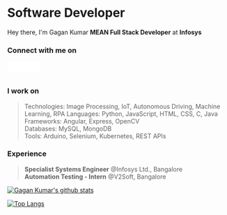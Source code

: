 # Software Developer
Hey there, I'm Gagan Kumar
**MEAN Full Stack Developer** at **Infosys**

### Connect with me on
[<img align="left" alt="Email" width="25px" src="https://github.com/sgagankumar/sgagankumar/blob/main/icon-email.png" />][Mail]
[<img align="left" alt="LinkedIn" width="25px" src="https://github.com/sgagankumar/sgagankumar/blob/main/icon-linkedin.png" />][Linkedin]
[<img align="left" alt="Instagram" width="25px" src="https://github.com/sgagankumar/sgagankumar/blob/main/icon-instagram.png" />][Instagram]
<br><br>

### I work on
> Technologies: Image Processing, IoT, Autonomous Driving, Machine Learning, RPA
> Languages: Python, JavaScript, HTML, CSS, C, Java\
> Frameworks: Angular, Express, OpenCV \
> Databases: MySQL, MongoDB \
> Tools: Arduino, Selenium, Kubernetes, REST APIs 

### Experience
> **Specialist Systems Engineer** @Infosys Ltd., Bangalore \
> **Automation Testing - Intern** @V2Soft, Bangalore 

[![Gagan Kumar's github stats](https://github-readme-stats.vercel.app/api?username=sgagankumar&count_private=true,hide=issues&show_icons=true&theme=midnight-purple)](https://github.com/sgagankumar)
<!-- Reference https://github.com/anuraghazra/ --->
[![Top Langs](https://github-readme-stats.vercel.app/api/top-langs/?username=sgagankumar&layout=compact&theme=midnight-purple)]()

[Mail]: mailto://sgagankumar@gmail.com
[Instagram]: https://instagram.com/sgagankumar/
[LinkedIn]: https://www.linkedin.com/in/sgagankumar/
